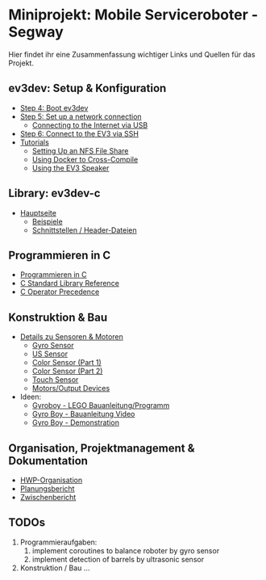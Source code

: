 # Miniprojekt: Mobile Serviceroboter - Segway
Hier findet ihr eine Zusammenfassung wichtiger Links und Quellen für das Projekt.

## ev3dev: Setup & Konfiguration
- [Step 4: Boot ev3dev](https://www.ev3dev.org/docs/getting-started/#step-4-boot-ev3dev)
- [Step 5: Set up a network connection](https://www.ev3dev.org/docs/networking/)
  - [Connecting to the Internet via USB](https://www.ev3dev.org/docs/tutorials/connecting-to-the-internet-via-usb/)
- [Step 6: Connect to the EV3 via SSH](https://www.ev3dev.org/docs/tutorials/connecting-to-ev3dev-with-ssh/)
- [Tutorials](https://www.ev3dev.org/docs/tutorials/)
  - [Setting Up an NFS File Share](https://www.ev3dev.org/docs/tutorials/setting-up-an-nfs-file-share/)
  - [Using Docker to Cross-Compile](https://www.ev3dev.org/docs/tutorials/using-docker-to-cross-compile/)
  - [Using the EV3 Speaker](https://www.ev3dev.org/docs/tutorials/using-ev3-speaker/)

## Library: ev3dev-c
- [Hauptseite](https://github.com/in4lio/ev3dev-c)
  - [Beispiele](https://github.com/in4lio/ev3dev-c/tree/master/eg)
  - [Schnittstellen / Header-Dateien](https://github.com/in4lio/ev3dev-c/tree/master/source/ev3)

## Programmieren in C
- [Programmieren in C](http://www.netzmafia.de/skripten/programmieren/index.html)
- [C Standard Library Reference](https://www.tutorialspoint.com/c_standard_library/index.htm)
- [C Operator Precedence](https://en.cppreference.com/w/c/language/operator_precedence)

## Konstruktion & Bau
- [Details zu Sensoren & Motoren](https://www.lego.com/de-de/themes/mindstorms)
  - [Gyro Sensor](https://www.youtube.com/watch?v=rZxuwxOpLYU)
  - [US Sensor](https://www.youtube.com/watch?v=yU7db5kFdXA)
  - [Color Sensor (Part 1)](https://www.youtube.com/watch?v=if1yk4WiaiQ)
  - [Color Sensor (Part 2)](https://www.youtube.com/watch?v=IplkMchOabc)
  - [Touch Sensor](https://www.youtube.com/watch?v=FN4VSRGu9_E)
  - [Motors/Output Devices](http://docs.ev3dev.org/projects/lego-linux-drivers/en/ev3dev-jessie/motors.html)
- Ideen:
  - [Gyroboy - LEGO Bauanleitung/Programm](https://education.lego.com/de-de/support/mindstorms-ev3/building-instructions)
  - [Gyro Boy - Bauanleitung Video](https://www.youtube.com/watch?v=zDjWz4jC59s)
  - [Gyro Boy - Demonstration](https://www.youtube.com/watch?v=wejXE9jlszo)

## Organisation, Projektmanagement & Dokumentation
- [HWP-Organisation](https://www.rts.uni-hannover.de/hardware-praktikum.html)
- [Planungsbericht](https://docs.google.com/document/d/1sjeMU0MUyPgONYtCPvdBn302_mGfXfadqg5RrM-YUDw/edit#)
- [Zwischenbericht](https://docs.google.com/document/d/1phoVBbzhPNEXXPS0ydyNqGvqzezOQUp-SsG8JKKY8f0/edit)

## TODOs
1. Programmieraufgaben:
   1. implement coroutines to balance roboter by gyro sensor
   2. implement detection of barrels by ultrasonic sensor
2. Konstruktion / Bau ...
